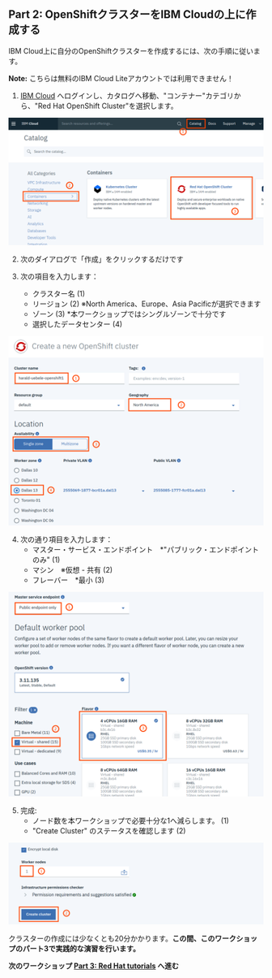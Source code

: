 ## Part 2: OpenShiftクラスターをIBM Cloudの上に作成する

IBM Cloud上に自分のOpenShiftクラスターを作成するには、次の手順に従います。 

__Note:__ こちらは無料のIBM Cloud Liteアカウントでは利用できません！

1. [IBM Cloud](https://cloud.ibm.com) へログインし、カタログへ移動、"コンテナー"カテゴリから、"Red Hat OpenShift Cluster"を選択します。

![OS Catalog](images/os_cloud_catalog.png)

2. 次のダイアログで「作成」をクリックするだけです

3. 次の項目を入力します：
   * クラスター名 (1)
   * リージョン (2) ※North America、Europe、Asia Pacificが選択できます
   * ゾーン (3) *本ワークショップではシングルゾーンで十分です
   * 選択したデータセンター (4)

![OS Create 1g](images/os_create_cluster1.png)

4. 次の通り項目を入力します：
    * マスター・サービス・エンドポイント　*"パブリック・エンドポイントのみ" (1)
    * マシン　※仮想 - 共有 (2)
    * フレーバー　*最小 (3)

![OS Create 1g](images/os_create_cluster2.png)   

5. 完成:
   * ノード数を本ワークショップで必要十分な1へ減らします。 (1)
   * "Create Cluster" のステータスを確認します (2)

![OS Create 1g](images/os_create_cluster3.png)  

クラスターの作成には少なくとも20分かかります。__この間、このワークショップのパート3で実践的な演習を行います。__


__次のワークショップ [Part 3: Red Hat tutorials](https://github.com/nheidloff/openshift-on-ibm-cloud-workshops/blob/master/1-understanding-openshift/Part3-ja.md#part-3-red-hat-tutorials) へ進む__
